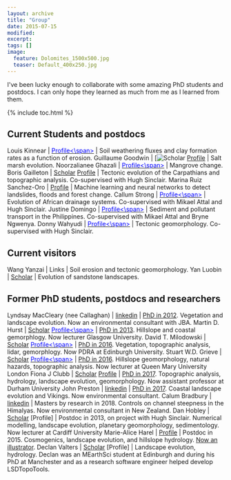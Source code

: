 ```yaml
---
layout: archive
title: "Group"
date: 2015-07-15
modified:
excerpt: 
tags: []
image:
  feature: Dolomites_1500x500.jpg
  teaser: Default_400x250.jpg
---
```


I've been lucky enough to collaborate with some amazing PhD students and postdocs. I can only hope they learned as much from me as I learned from them.

{% include toc.html %}

## Current Students and postdocs

Louis Kinnear | [<span style="color:blue">Profile<\span>](https://www.ed.ac.uk/geosciences/people/person.html?indv=4127) | Soil weathering fluxes and clay formation rates as a function of erosion.
Guillaume Goodwin | [![Scholar<span class="gs_ico"></span>](https://scholar.google.com/citations?hl=en&user=Or3grvoAAAAJ) [Profile](https://www.ed.ac.uk/geosciences/people/person.html?indv=4505) | Salt marsh evolution. 
Noorzalianee Ghazali | [<span style="color:blue">Profile<\span>](https://www.ed.ac.uk/geosciences/people/person.html?indv=4433) | Mangrove change.
Boris Gailleton | [Scholar](https://scholar.google.com/citations?hl=en&user=r5HIc00AAAAJ) [Profile](https://www.ed.ac.uk/geosciences/people/person.html?indv=5391) | Tectonic evolution of the Carpathians and topographic analysis. Co-supervised with Hugh Sinclair.
Marina Ruiz Sanchez-Oro | [Profile](https://www.ed.ac.uk/geosciences/people/person.html?indv=13531) | Machine learning and neural networks to detect landslides, floods and forest change.
Callum Strong | [<span style="color:blue">Profile<\span>](https://www.ed.ac.uk/geosciences/people/person.html?indv=11090) | Evolution of African drainage systems. Co-supervised with Mikael Attal and Hugh Sinclair.
Justine Domingo | [<span style="color:blue">Profile<\span>](https://www.ed.ac.uk/geosciences/people/person.html?indv=7001) | Sediment and pollutant transport in the Philippines. Co-supervised with Mikael Attal and Bryne Ngwenya.
Donny Wahyudi | [<span style="color:blue">Profile<\span>](https://www.ed.ac.uk/geosciences/people/person.html?indv=12284) | Tectonic geomorphology. Co-supervised with Hugh Sinclair.

## Current visitors

Wang Yanzai | Links | Soil erosion and tectonic geomorphology.
Yan Luobin | [Scholar](https://scholar.google.com/citations?user=_ASOJmAAAAAJ&hl=en&oi=ao) | Evolution of sandstone landscapes.


## Former PhD students, postdocs and researchers

Lyndsay MacCleary (nee Callaghan) | [linkedin](https://www.linkedin.com/in/lynsey-macleary-a0b3633b/?originalSubdomain=uk ) | [PhD in 2012](https://era.ed.ac.uk/handle/1842/6213). Vegetation and landscape evolution. Now an environmental consultant with JBA. 
Martin D. Hurst | [Scholar](https://scholar.google.com/citations?user=9--6x5sAAAAJ&hl=en) [<span style="color:blue">Profile<\span>](https://www.gla.ac.uk/schools/ges/staff/martinhurst/) | [PhD in 2013](https://era.ed.ac.uk/handle/1842/12228). Hillslope and coastal gemorphlogy. Now lecturer Glasgow University. 
David T. Milodowski | [Scholar](https://scholar.google.com/citations?user=ay1R3UgAAAAJ&hl=en) [<span style="color:blue">Profile<\span>](https://www.research.ed.ac.uk/portal/en/persons/david-milodowski(0130326f-fa97-48ed-843b-7bcc72e89065).html) | [PhD in 2016](https://era.ed.ac.uk/handle/1842/20438). Vegetation, topographic analysis, lidar, gemorphlogy. Now PDRA at Edinburgh University. 
Stuart W.D. Grieve | [Scholar](https://scholar.google.com/citations?user=LnCvUwwAAAAJ&hl=en) [<span style="color:blue">Profile<\span>](https://swdg.io/) | [PhD in 2016](https://era.ed.ac.uk/handle/1842/25398). Hillslope geomorphology, natural hazards, topographic analysis. Now lecturer at Queen Mary University London
Fiona J Clubb | [Scholar](https://scholar.google.com/citations?user=LnCvUwwAAAAJ&hl=en) [Profile](https://fclubb.github.io/) | [PhD in 2017](https://era.ed.ac.uk/handle/1842/28817). Topographic analysis, hydrology, landscape evolution, geomorphology. Now assistant professor at Durham University
John Preston | [linkedin](https://www.linkedin.com/in/john-preston-61b76a22/?originalSubdomain=uk) | [PhD in 2017](https://era.ed.ac.uk/handle/1842/31430). Coastal landscape evolution and Vikings. Now environmental consultant. 
Calum Bradbury | [linkedin](https://www.linkedin.com/in/calum-bradbury-gis/?originalSubdomain=nz) | Masters by research in 2018. Controls on channel steepness in the Himalyas. Now environmental consultant in New Zealand. 
Dan Hobley | [Scholar](https://scholar.google.com/citations?user=kJ13b-kAAAAJ&hl=en) [Profile] | Postdoc in 2013, on project with Hugh Sinclair. Numerical modelling, landscape evolution, planetary geomorphology, sedimentology. Now lecturer at Cardiff University
Marie-Alice Harel | [Profile](http://www.maharel.com/) | Postdoc in 2015. Cosmogenics, landscape evolution, and hillslope hydrology. [Now an illustrator](https://www.etsy.com/uk/shop/maharelillo). 
Declan Valters | [Scholar](https://scholar.google.com/citations?user=0OIHQmIAAAAJ&hl=en) [Profile] | Landscape evolution, hydrology. Declan was an MEarthSci student at Edinburgh and during his PhD at Manchester and as a research software engineer helped develop LSDTopoTools.
